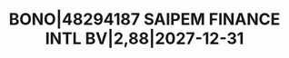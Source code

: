---
layout: asset
title: BONO|48294187 SAIPEM FINANCE INTL BV|2,88|2027-12-31
isin: XS2325696628
---